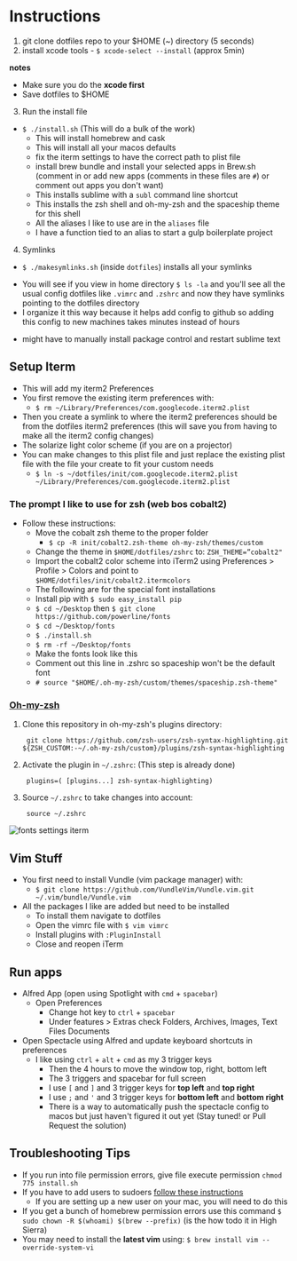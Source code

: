 # Instructions
1. git clone dotfiles repo to your $HOME (~) directory (5 seconds)
2. install xcode tools - `$ xcode-select --install` (approx 5min)

**notes**

* Make sure you do the **xcode first**
* Save dotfiles to $HOME

3. Run the install file
* `$ ./install.sh` (This will do a bulk of the work)
  * This will install homebrew and cask
  * This will install all your macos defaults
  * fix the iterm settings to have the correct path to plist file
  * install brew bundle and install your selected apps in Brew.sh (comment in or add new apps (comments in these files are `#`) or comment out apps you don't want)
  * This installs sublime with a `subl` command line shortcut
  * This installs the zsh shell and oh-my-zsh and the spaceship theme for this shell
  * All the aliases I like to use are in the `aliases` file
  * I have a function tied to an alias to start a gulp boilerplate project

4. Symlinks
*  `$ ./makesymlinks.sh` (inside `dotfiles`) installs all your symlinks
  -  You will see if you view in home directory `$ ls -la` and you'll see all the usual config dotfiles like `.vimrc` and `.zshrc` and now they have symlinks pointing to the dotfiles directory
  -  I organize it this way because it helps add config to github so adding this config to new machines takes minutes instead of hours
*  might have to manually install package control and restart sublime text

## Setup Iterm
* This will add my iterm2 Preferences
* You first remove the existing iterm preferences with:
    - `$ rm ~/Library/Preferences/com.googlecode.iterm2.plist`
* Then you create a symlink to where the iterm2 preferences should be from the dotfiles iterm2 preferences (this will save you from having to make all the iterm2 config changes)
* The solarize light color scheme (if you are on a projector)
* You can make changes to this plist file and just replace the existing plist file with the file your create to fit your custom needs
    - `$ ln -s ~/dotfiles/init/com.googlecode.iterm2.plist ~/Library/Preferences/com.googlecode.iterm2.plist`

### The prompt I like to use for zsh (web bos cobalt2)
  - Follow these instructions:
    + Move the cobalt zsh theme to the proper folder
      * `$ cp -R init/cobalt2.zsh-theme oh-my-zsh/themes/custom`
    + Change the theme in `$HOME/dotfiles/zshrc` to: `ZSH_THEME=”cobalt2"`
    + Import the cobalt2 color scheme into iTerm2 using Preferences > Profile > Colors and point to `$HOME/dotfiles/init/cobalt2.itermcolors`
    + The following are for the special font installations
    + Install pip with `$ sudo easy_install pip`
    + `$ cd ~/Desktop` then `$ git clone https://github.com/powerline/fonts`
    + `$ cd ~/Desktop/fonts`
    + `$ ./install.sh`
    + `$ rm -rf ~/Desktop/fonts`
    + Make the fonts look like this
    + Comment out this line in .zshrc so spaceship won't be the default font
    + `# source "$HOME/.oh-my-zsh/custom/themes/spaceship.zsh-theme"`

### [Oh-my-zsh](https://github.com/robbyrussell/oh-my-zsh)

1. Clone this repository in oh-my-zsh's plugins directory:

        git clone https://github.com/zsh-users/zsh-syntax-highlighting.git ${ZSH_CUSTOM:-~/.oh-my-zsh/custom}/plugins/zsh-syntax-highlighting

2. Activate the plugin in `~/.zshrc`: (This step is already done)

        plugins=( [plugins...] zsh-syntax-highlighting)

3. Source `~/.zshrc`  to take changes into account:

        source ~/.zshrc

![fonts settings iterm](https://i.imgur.com/8zLlEfZ.png)

## Vim Stuff
* You first need to install Vundle (vim package manager) with:
    - `$ git clone https://github.com/VundleVim/Vundle.vim.git ~/.vim/bundle/Vundle.vim`
* All the packages I like are added but need to be installed
    - To install them navigate to dotfiles
    - Open the vimrc file with `$ vim vimrc`
    - Install plugins with `:PluginInstall`
    - Close and reopen iTerm
  
## Run apps
* Alfred App (open using Spotlight with `cmd` + `spacebar`)
  - Open Preferences
    + Change hot key to `ctrl` + `spacebar`
    + Under features > Extras check Folders, Archives, Images, Text Files Documents
* Open Spectacle using Alfred and update keyboard shortcuts in preferences
  - I like using `ctrl` + `alt` + `cmd` as my 3 trigger keys
    + Then the 4 hours to move the window top, right, bottom left
    + The 3 triggers and spacebar for full screen
    + I use `[` and `]` and 3 trigger keys for **top left** and **top right**
    + I use `;` and `'` and 3 trigger keys for **bottom left** and **bottom right**
    + There is a way to automatically push the spectacle config to macos but just haven't figured it out yet (Stay tuned! or Pull Request the solution)

## Troubleshooting Tips
* If you run into file permission errors, give file execute permission `chmod 775 install.sh`
* If you have to add users to sudoers [follow these instructions](http://osxdaily.com/2014/02/06/add-user-sudoers-file-mac/)
  - If you are setting up a new user on your mac, you will need to do this
* If you get a bunch of homebrew permission errors use this command `$ sudo chown -R $(whoami) $(brew --prefix)` (is the how todo it in High Sierra)
* You may need to install the **latest vim** using: `$ brew install vim --override-system-vi`






